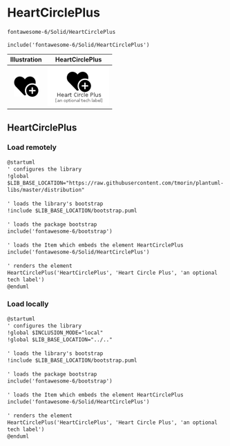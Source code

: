 # HeartCirclePlus


```text
fontawesome-6/Solid/HeartCirclePlus
```

```text
include('fontawesome-6/Solid/HeartCirclePlus')
```



| Illustration | HeartCirclePlus |
| :---: | :---: |
| ![illustration for Illustration](../../fontawesome-6/Solid/HeartCirclePlus.png) | ![illustration for HeartCirclePlus](../../fontawesome-6/Solid/HeartCirclePlus.Local.png) |




## HeartCirclePlus

### Load remotely
```plantuml
@startuml
' configures the library
!global $LIB_BASE_LOCATION="https://raw.githubusercontent.com/tmorin/plantuml-libs/master/distribution"

' loads the library's bootstrap
!include $LIB_BASE_LOCATION/bootstrap.puml

' loads the package bootstrap
include('fontawesome-6/bootstrap')

' loads the Item which embeds the element HeartCirclePlus
include('fontawesome-6/Solid/HeartCirclePlus')

' renders the element
HeartCirclePlus('HeartCirclePlus', 'Heart Circle Plus', 'an optional tech label')
@enduml
```

### Load locally
```plantuml
@startuml
' configures the library
!global $INCLUSION_MODE="local"
!global $LIB_BASE_LOCATION="../.."

' loads the library's bootstrap
!include $LIB_BASE_LOCATION/bootstrap.puml

' loads the package bootstrap
include('fontawesome-6/bootstrap')

' loads the Item which embeds the element HeartCirclePlus
include('fontawesome-6/Solid/HeartCirclePlus')

' renders the element
HeartCirclePlus('HeartCirclePlus', 'Heart Circle Plus', 'an optional tech label')
@enduml
```

